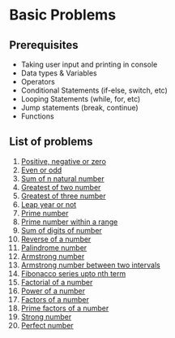 # Basic Problems

## Prerequisites

- Taking user input and printing in console
- Data types & Variables
- Operators
- Conditional Statements (if-else, switch, etc)
- Looping Statements (while, for, etc)
- Jump statements (break, continue)
- Functions

## List of problems
1. [Positive, negative or zero](https://github.com/TheParthMaru/Top-100-Codes-Solution/blob/main/solutions/basics/problem-01.md)
2. [Even or odd](https://github.com/TheParthMaru/Top-100-Codes-Solution/blob/main/solutions/basics/problem-02.md)
3. [Sum of n natural number](https://github.com/TheParthMaru/Top-100-Codes-Solution/blob/main/solutions/basics/problem-03.md)
4. [Greatest of two number](https://github.com/TheParthMaru/Top-100-Codes-Solution/blob/main/solutions/basics/problem-04.md)
5. [Greatest of three number](https://github.com/TheParthMaru/Top-100-Codes-Solution/blob/main/solutions/basics/problem-05.md)
6. [Leap year or not](https://github.com/TheParthMaru/Top-100-Codes-Solution/blob/main/solutions/basics/problem-06.md)
7. [Prime number](https://github.com/TheParthMaru/Top-100-Codes-Solution/blob/main/solutions/basics/problem-07.md)
8. [Prime number within a range](https://github.com/TheParthMaru/Top-100-Codes-Solution/blob/main/solutions/basics/problem-08.md)
9. [Sum of digits of number](https://github.com/TheParthMaru/Top-100-Codes-Solution/blob/main/solutions/basics/problem-09.md)
10. [Reverse of a number](https://github.com/TheParthMaru/Top-100-Codes-Solution/blob/main/solutions/basics/problem-10.md)
11. [Palindrome number](https://github.com/TheParthMaru/Top-100-Codes-Solution/blob/main/solutions/basics/problem-11.md)
12. [Armstrong number](https://github.com/TheParthMaru/Top-100-Codes-Solution/blob/main/solutions/basics/problem-12.md)
13. [Armstrong number between two intervals](https://github.com/TheParthMaru/Top-100-Codes-Solution/blob/main/solutions/basics/problem-13.md)
14. [Fibonacco series upto nth term](https://github.com/TheParthMaru/Top-100-Codes-Solution/blob/main/solutions/basics/problem-14.md)
15. [Factorial of a number](https://github.com/TheParthMaru/Top-100-Codes-Solution/blob/main/solutions/basics/problem-15.md)
16. [Power of a number](https://github.com/TheParthMaru/Top-100-Codes-Solution/blob/main/solutions/basics/problem-16.md)
17. [Factors of a number](https://github.com/TheParthMaru/Top-100-Codes-Solution/blob/main/solutions/basics/problem-17.md)
18. [Prime factors of a number](https://github.com/TheParthMaru/Top-100-Codes-Solution/blob/main/solutions/basics/problem-18.md)
19. [Strong number](https://github.com/TheParthMaru/Top-100-Codes-Solution/blob/main/solutions/basics/problem-19.md)
20. [Perfect number](https://github.com/TheParthMaru/Top-100-Codes-Solution/blob/main/solutions/basics/problem-20.md)
